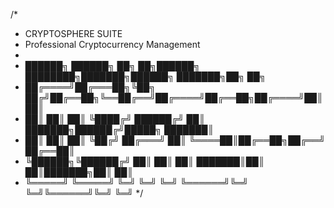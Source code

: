 ﻿/*
 * CRYPTOSPHERE SUITE
 * Professional Cryptocurrency Management
 * 
 * ██████╗ ██████╗ ██╗   ██╗██████╗ ████████╗███████╗██████╗ ███████╗██╗  ██╗
 * ██╔════╝██╔═══██╗╚██╗ ██╔╝██╔══██╗╚══██╔══╝██╔════╝██╔══██╗██╔════╝██║  ██║
 * ██║     ██║   ██║ ╚████╔╝ ██████╔╝   ██║   ███████╗██████╔╝█████╗  ███████║
 * ██║     ██║   ██║  ╚██╔╝  ██╔═══╝    ██║   ╚════██║██╔══██╗██╔══╝  ██╔══██║
 * ╚██████╗╚██████╔╝   ██║   ██║        ██║   ███████║██║  ██║███████╗██║  ██║
 *  ╚═════╝ ╚═════╝    ╚═╝   ╚═╝        ╚═╝   ╚══════╝╚═╝  ╚═╝╚══════╝╚═╝  ╚═╝
 */
